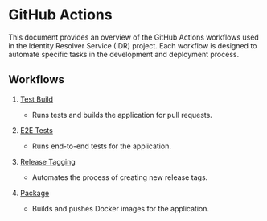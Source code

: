 # GitHub Actions

This document provides an overview of the GitHub Actions workflows used in the Identity Resolver Service (IDR) project.
Each workflow is designed to automate specific tasks in the development and deployment process.

## Workflows

1. [Test Build](./test-build.md)

   - Runs tests and builds the application for pull requests.

2. [E2E Tests](./e2e-tests.md)

   - Runs end-to-end tests for the application.

3. [Release Tagging](./release-tagging.md)

   - Automates the process of creating new release tags.

4. [Package](./package.md)

   - Builds and pushes Docker images for the application.
